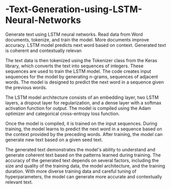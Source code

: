 # -Text-Generation-using-LSTM-Neural-Networks
Generate text using LSTM neural networks. Read data from Word documents, tokenize, and train the model. More documents improve accuracy. LSTM model predicts next word based on context. Generated text is coherent and contextually relevan


The text data is then tokenized using the Tokenizer class from the Keras library, which converts the text into sequences of integers. These sequences are used to train the LSTM model. The code creates input sequences for the model by generating n-grams, sequences of adjacent words. The model is designed to predict the next word in a sequence given the previous words.

The LSTM model architecture consists of an embedding layer, two LSTM layers, a dropout layer for regularization, and a dense layer with a softmax activation function for output. The model is compiled using the Adam optimizer and categorical cross-entropy loss function.

Once the model is compiled, it is trained on the input sequences. During training, the model learns to predict the next word in a sequence based on the context provided by the preceding words. After training, the model can generate new text based on a given seed text.

The generated text demonstrates the model's ability to understand and generate coherent text based on the patterns learned during training. The accuracy of the generated text depends on several factors, including the size and quality of the training data, the model architecture, and the training duration. With more diverse training data and careful tuning of hyperparameters, the model can generate more accurate and contextually relevant text.
